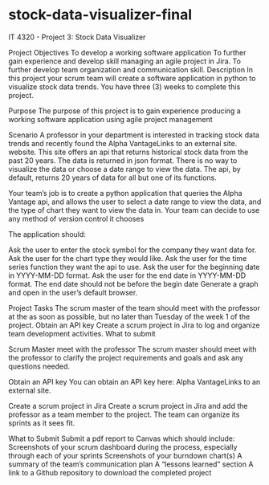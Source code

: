 # stock-data-visualizer-final
IT 4320 - Project 3: Stock Data Visualizer 

Project Objectives To develop a working software application To further gain experience and develop skill managing an agile project in Jira. To further develop team organization and communication skill. Description In this project your scrum team will create a software application in python to visualize stock data trends. You have three (3) weeks to complete this project.

Purpose The purpose of this project is to gain experience producing a working software application using agile project management

Scenario A professor in your department is interested in tracking stock data trends and recently found the Alpha VantageLinks to an external site. website. This site offers an api that returns historical stock data from the past 20 years. The data is returned in json format. There is no way to visualize the data or choose a date range to view the data. The api, by default, returns 20 years of data for all but one of its functions.

Your team’s job is to create a python application that queries the Alpha Vantage api, and allows the user to select a date range to view the data, and the type of chart they want to view the data in. Your team can decide to use any method of version control it chooses

The application should:

Ask the user to enter the stock symbol for the company they want data for. Ask the user for the chart type they would like. Ask the user for the time series function they want the api to use. Ask the user for the beginning date in YYYY-MM-DD format. Ask the user for the end date in YYYY-MM-DD format. The end date should not be before the begin date Generate a graph and open in the user’s default browser.

Project Tasks The scrum master of the team should meet with the professor at the as soon as possible, but no later than Tuesday of the week 1 of the project. Obtain an API key Create a scrum project in Jira to log and organize team development activities. What to submit

Scrum Master meet with the professor The scrum master should meet with the professor to clarify the project requirements and goals and ask any questions needed.

Obtain an API key You can obtain an API key here: Alpha VantageLinks to an external site.

Create a scrum project in Jira Create a scrum project in Jira and add the professor as a team member to the project. The team can organize its sprints as it sees fit.

What to Submit Submit a pdf report to Canvas which should include: Screenshots of your scrum dashboard during the process, especially through each of your sprints Screenshots of your burndown chart(s) A summary of the team’s communication plan A “lessons learned” section A link to a Github repository to download the completed project
